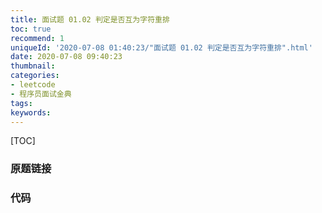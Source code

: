 ```yaml
---
title: 面试题 01.02 判定是否互为字符重排
toc: true
recommend: 1
uniqueId: '2020-07-08 01:40:23/"面试题 01.02 判定是否互为字符重排".html'
date: 2020-07-08 09:40:23
thumbnail:
categories:
- leetcode
- 程序员面试金典
tags:
keywords:
---
```


[TOC]

<!--more-->

### 原题链接



### 代码

```python

```

